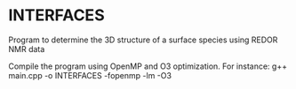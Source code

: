 # INTERFACES
Program to determine the 3D structure of a surface species using REDOR NMR data

Compile the program using OpenMP and O3 optimization.  For instance:
g++ main.cpp -o INTERFACES -fopenmp -lm -O3
